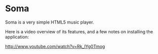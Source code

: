 Soma
====

Soma is a very simple HTML5 music player.

Here is a video overview of its features, and a few notes on installing the application:

http://www.youtube.com/watch?v=Rk_lYg0Tmog
